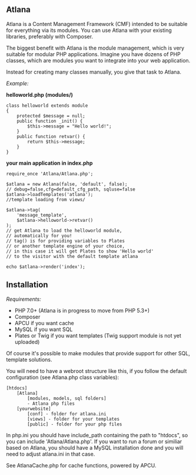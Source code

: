 ## Atlana
Atlana is a Content Management Framework (CMF) intended to be suitable for everything via its modules. You can use Atlana with your existing libraries, preferably with Composer.

The biggest benefit with Atlana is the module management, which is very suitable for modular PHP applications. Imagine you have dozens of PHP classes, which are modules you want to integrate into your web application.

Instead for creating many classes manually, you give that task to Atlana.

*Example:*

**helloworld.php (modules/)**

    class helloworld extends module
    {
	    protected $message = null;
	    public function _init() {
		    $this->message = "Hello world!";
	    }
	    public function retvar() {
		    return $this->message;
	    }
    }
**your main application in index.php**

    require_once 'Atlana/Atlana.php';

    $atlana = new Atlana(false, 'default', false);
    // debug=false,cfg=default_cfg_path, sqluse=false
    $atlana->loadTemplates('atlana');
    //template loading from views/

    $atlana->tag(
	    'message_template',
	    $atlana->helloworld->retvar()
    );
    // get Atlana to load the helloworld module,
    // automatically for you!
    // tag() is for providing variables to Plates
    // or another template engine of your choice,
    // in this case it will get Plates to show 'Hello world'
    // to the visitor with the default template atlana

    echo $atlana->render('index'); 
  
## Installation
*Requirements:*
 - PHP 7.0+ (Atlana is in progress to move from PHP 5.3+)
 - Composer
 - APCU if you want cache
 - MySQL if you want SQL
 - Plates or Twig if you want templates (Twig support module is not yet uploaded)

Of course it's possible to make modules that provide support for other SQL, template solutions.

You will need to have a webroot structure like this, if you follow the default configuration (see Atlana.php class variables):

    [htdocs]
	    [Atlana]
		    [modules, models, sql folders]
		    - Atlana php files
		[yourwebsite]
	    	[conf] - folder for atlana.ini
	    	[views] - folder for your templates
	    	[public] - folder for your php files

In php.ini you should have include_path containing the path to "htdocs", so you can include 'Atlana/Atlana.php'. If you want to run a forum or similiar based on Atlana, you should have a MySQL installation done and you will need to adjust atlana.ini in that case.

See AtlanaCache.php for cache functions, powered by APCU.
